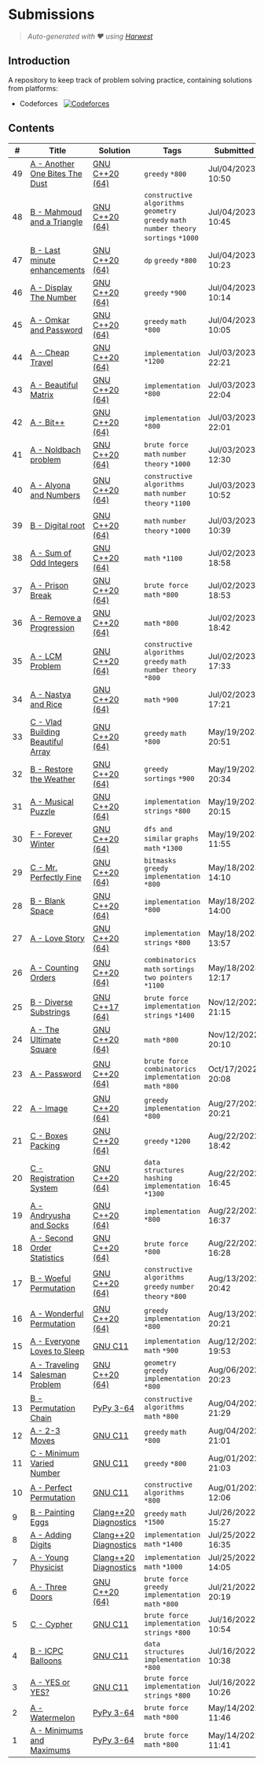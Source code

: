 Submissions
======================
> *Auto-generated with ❤ using [Harwest](https://github.com/nileshsah/harwest-tool)*

## Introduction

A repository to keep track of problem solving practice, containing solutions from platforms:
* Codeforces &nbsp; [![Codeforces](https://run.kaist.ac.kr/badges/codeforces/Saket03.svg)](https://codeforces.com/profile/Saket03)


## Contents

| # | Title | Solution | Tags | Submitted |
|---| ----- | -------- | ---- | --------- |
49 | [A - Another One Bites The Dust](https://codeforces.com/contest/1148/problem/A) | [GNU C++20 (64)](./codeforces/1148/A.cpp) | `greedy` `*800` | Jul/04/2023 10:50 | 
48 | [B - Mahmoud and a Triangle](https://codeforces.com/contest/766/problem/B) | [GNU C++20 (64)](./codeforces/766/B.cpp) | `constructive algorithms` `geometry` `greedy` `math` `number theory` `sortings` `*1000` | Jul/04/2023 10:45 | 
47 | [B - Last minute enhancements](https://codeforces.com/contest/1466/problem/B) | [GNU C++20 (64)](./codeforces/1466/B.cpp) | `dp` `greedy` `*800` | Jul/04/2023 10:23 | 
46 | [A - Display The Number](https://codeforces.com/contest/1295/problem/A) | [GNU C++20 (64)](./codeforces/1295/A.cpp) | `greedy` `*900` | Jul/04/2023 10:14 | 
45 | [A - Omkar and Password](https://codeforces.com/contest/1392/problem/A) | [GNU C++20 (64)](./codeforces/1392/A.cpp) | `greedy` `math` `*800` | Jul/04/2023 10:05 | 
44 | [A - Cheap Travel](https://codeforces.com/contest/466/problem/A) | [GNU C++20 (64)](./codeforces/466/A.cpp) | `implementation` `*1200` | Jul/03/2023 22:21 | 
43 | [A - Beautiful Matrix](https://codeforces.com/contest/263/problem/A) | [GNU C++20 (64)](./codeforces/263/A.cpp) | `implementation` `*800` | Jul/03/2023 22:04 | 
42 | [A - Bit++](https://codeforces.com/contest/282/problem/A) | [GNU C++20 (64)](./codeforces/282/A.cpp) | `implementation` `*800` | Jul/03/2023 22:01 | 
41 | [A - Noldbach problem](https://codeforces.com/contest/17/problem/A) | [GNU C++20 (64)](./codeforces/17/A.cpp) | `brute force` `math` `number theory` `*1000` | Jul/03/2023 12:30 | 
40 | [A - Alyona and Numbers](https://codeforces.com/contest/682/problem/A) | [GNU C++20 (64)](./codeforces/682/A.cpp) | `constructive algorithms` `math` `number theory` `*1100` | Jul/03/2023 10:52 | 
39 | [B - Digital root](https://codeforces.com/contest/1107/problem/B) | [GNU C++20 (64)](./codeforces/1107/B.cpp) | `math` `number theory` `*1000` | Jul/03/2023 10:39 | 
38 | [A - Sum of Odd Integers](https://codeforces.com/contest/1327/problem/A) | [GNU C++20 (64)](./codeforces/1327/A.cpp) | `math` `*1100` | Jul/02/2023 18:58 | 
37 | [A - Prison Break](https://codeforces.com/contest/1415/problem/A) | [GNU C++20 (64)](./codeforces/1415/A.cpp) | `brute force` `math` `*800` | Jul/02/2023 18:53 | 
36 | [A - Remove a Progression](https://codeforces.com/contest/1194/problem/A) | [GNU C++20 (64)](./codeforces/1194/A.cpp) | `math` `*800` | Jul/02/2023 18:42 | 
35 | [A - LCM Problem](https://codeforces.com/contest/1389/problem/A) | [GNU C++20 (64)](./codeforces/1389/A.cpp) | `constructive algorithms` `greedy` `math` `number theory` `*800` | Jul/02/2023 17:33 | 
34 | [A - Nastya and Rice](https://codeforces.com/contest/1341/problem/A) | [GNU C++20 (64)](./codeforces/1341/A.cpp) | `math` `*900` | Jul/02/2023 17:21 | 
33 | [C - Vlad Building Beautiful Array](https://codeforces.com/contest/1833/problem/C) | [GNU C++20 (64)](./codeforces/1833/C.cpp) | `greedy` `math` `*800` | May/19/2023 20:51 | 
32 | [B - Restore the Weather](https://codeforces.com/contest/1833/problem/B) | [GNU C++20 (64)](./codeforces/1833/B.cpp) | `greedy` `sortings` `*900` | May/19/2023 20:34 | 
31 | [A - Musical Puzzle](https://codeforces.com/contest/1833/problem/A) | [GNU C++20 (64)](./codeforces/1833/A.cpp) | `implementation` `strings` `*800` | May/19/2023 20:15 | 
30 | [F - Forever Winter](https://codeforces.com/contest/1829/problem/F) | [GNU C++20 (64)](./codeforces/1829/F.cpp) | `dfs and similar` `graphs` `math` `*1300` | May/19/2023 11:55 | 
29 | [C - Mr. Perfectly Fine](https://codeforces.com/contest/1829/problem/C) | [GNU C++20 (64)](./codeforces/1829/C.cpp) | `bitmasks` `greedy` `implementation` `*800` | May/18/2023 14:10 | 
28 | [B - Blank Space](https://codeforces.com/contest/1829/problem/B) | [GNU C++20 (64)](./codeforces/1829/B.cpp) | `implementation` `*800` | May/18/2023 14:00 | 
27 | [A - Love Story](https://codeforces.com/contest/1829/problem/A) | [GNU C++20 (64)](./codeforces/1829/A.cpp) | `implementation` `strings` `*800` | May/18/2023 13:57 | 
26 | [A - Counting Orders](https://codeforces.com/contest/1827/problem/A) | [GNU C++20 (64)](./codeforces/1827/A.cpp) | `combinatorics` `math` `sortings` `two pointers` `*1100` | May/18/2023 12:17 | 
25 | [B - Diverse Substrings](https://codeforces.com/contest/1748/problem/B) | [GNU C++17 (64)](./codeforces/1748/B.cpp) | `brute force` `implementation` `strings` `*1400` | Nov/12/2022 21:15 | 
24 | [A - The Ultimate Square](https://codeforces.com/contest/1748/problem/A) | [GNU C++20 (64)](./codeforces/1748/A.cpp) | `math` `*800` | Nov/12/2022 20:10 | 
23 | [A - Password](https://codeforces.com/contest/1743/problem/A) | [GNU C++20 (64)](./codeforces/1743/A.cpp) | `brute force` `combinatorics` `implementation` `math` `*800` | Oct/17/2022 20:08 | 
22 | [A - Image](https://codeforces.com/contest/1721/problem/A) | [GNU C++20 (64)](./codeforces/1721/A.cpp) | `greedy` `implementation` `*800` | Aug/27/2022 20:21 | 
21 | [C - Boxes Packing](https://codeforces.com/contest/903/problem/C) | [GNU C++20 (64)](./codeforces/903/C.cpp) | `greedy` `*1200` | Aug/22/2022 18:42 | 
20 | [C - Registration System](https://codeforces.com/contest/4/problem/C) | [GNU C++20 (64)](./codeforces/4/C.cpp) | `data structures` `hashing` `implementation` `*1300` | Aug/22/2022 16:45 | 
19 | [A - Andryusha and Socks](https://codeforces.com/contest/782/problem/A) | [GNU C++20 (64)](./codeforces/782/A.cpp) | `implementation` `*800` | Aug/22/2022 16:37 | 
18 | [A - Second Order Statistics](https://codeforces.com/contest/22/problem/A) | [GNU C++20 (64)](./codeforces/22/A.cpp) | `brute force` `*800` | Aug/22/2022 16:28 | 
17 | [B - Woeful Permutation](https://codeforces.com/contest/1712/problem/B) | [GNU C++20 (64)](./codeforces/1712/B.cpp) | `constructive algorithms` `greedy` `number theory` `*800` | Aug/13/2022 20:42 | 
16 | [A - Wonderful Permutation](https://codeforces.com/contest/1712/problem/A) | [GNU C++20 (64)](./codeforces/1712/A.cpp) | `greedy` `implementation` `*800` | Aug/13/2022 20:21 | 
15 | [A - Everyone Loves to Sleep](https://codeforces.com/contest/1714/problem/A) | [GNU C11](./codeforces/1714/A.cpp) | `implementation` `math` `*900` | Aug/12/2022 19:53 | 
14 | [A - Traveling Salesman Problem](https://codeforces.com/contest/1713/problem/A) | [GNU C++20 (64)](./codeforces/1713/A.cpp) | `geometry` `greedy` `implementation` `*800` | Aug/06/2022 20:23 | 
13 | [B - Permutation Chain](https://codeforces.com/contest/1716/problem/B) | [PyPy 3-64](./codeforces/1716/B.py) | `constructive algorithms` `math` `*800` | Aug/04/2022 21:29 | 
12 | [A - 2-3 Moves](https://codeforces.com/contest/1716/problem/A) | [GNU C11](./codeforces/1716/A.cpp) | `greedy` `math` `*800` | Aug/04/2022 21:01 | 
11 | [C - Minimum  Varied Number](https://codeforces.com/contest/1714/problem/C) | [GNU C11](./codeforces/1714/C.cpp) | `greedy` `*800` | Aug/01/2022 21:03 | 
10 | [A - Perfect Permutation](https://codeforces.com/contest/1711/problem/A) | [GNU C11](./codeforces/1711/A.cpp) | `constructive algorithms` `*800` | Aug/01/2022 12:06 | 
9 | [B - Painting Eggs](https://codeforces.com/contest/282/problem/B) | [Clang++20 Diagnostics](./codeforces/282/B.cpp) | `greedy` `math` `*1500` | Jul/26/2022 15:27 | 
8 | [A - Adding Digits](https://codeforces.com/contest/260/problem/A) | [Clang++20 Diagnostics](./codeforces/260/A.cpp) | `implementation` `math` `*1400` | Jul/25/2022 16:35 | 
7 | [A - Young Physicist](https://codeforces.com/contest/69/problem/A) | [Clang++20 Diagnostics](./codeforces/69/A.cpp) | `implementation` `math` `*1000` | Jul/25/2022 14:05 | 
6 | [A - Three Doors](https://codeforces.com/contest/1709/problem/A) | [GNU C++20 (64)](./codeforces/1709/A.cpp) | `brute force` `greedy` `implementation` `math` `*800` | Jul/21/2022 20:19 | 
5 | [C - Cypher](https://codeforces.com/contest/1703/problem/C) | [GNU C11](./codeforces/1703/C.cpp) | `brute force` `implementation` `strings` `*800` | Jul/16/2022 10:54 | 
4 | [B - ICPC Balloons](https://codeforces.com/contest/1703/problem/B) | [GNU C11](./codeforces/1703/B.cpp) | `data structures` `implementation` `*800` | Jul/16/2022 10:38 | 
3 | [A - YES or YES?](https://codeforces.com/contest/1703/problem/A) | [GNU C11](./codeforces/1703/A.cpp) | `brute force` `implementation` `strings` `*800` | Jul/16/2022 10:26 | 
2 | [A - Watermelon](https://codeforces.com/contest/4/problem/A) | [PyPy 3-64](./codeforces/4/A.py) | `brute force` `math` `*800` | May/14/2022 11:46 | 
1 | [A - Minimums and Maximums](https://codeforces.com/contest/1680/problem/A) | [PyPy 3-64](./codeforces/1680/A.py) | `brute force` `math` `*800` | May/14/2022 11:41 | 